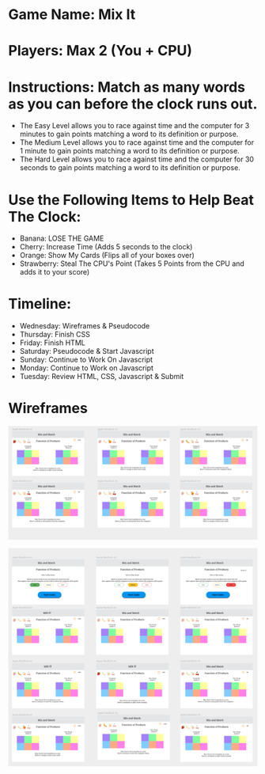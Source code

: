 # Game Name: Mix It
# Players: Max 2 (You + CPU) 
# Instructions: Match as many words as you can before the clock runs out. 
* The Easy Level allows you to race against time and the computer for 3 minutes to gain points matching a word to its definition or purpose.
* The Medium Level allows you to race against time and the computer for 1 minute to gain points matching a word to its definition or purpose.
* The Hard Level allows you to race against time and the computer for 30 seconds to gain points matching a word to its definition or purpose.
# Use the Following Items to Help Beat The Clock:
* Banana: LOSE THE GAME
* Cherry: Increase Time (Adds 5 seconds to the clock)
* Orange: Show My Cards (Flips all of your boxes over)
* Strawberry: Steal The CPU's Point (Takes 5 Points from the CPU and adds it to your score)

# Timeline:
* Wednesday: Wireframes & Pseudocode 
* Thursday: Finish CSS
* Friday: Finish HTML
* Saturday: Pseudocode & Start Javascript
* Sunday: Continue to Work On Javascript
* Monday: Continue to Work on Javascript
* Tuesday: Review HTML, CSS, Javascript & Submit

# Wireframes
![alt text](https://github.com/Thandi227/MixIT/blob/master/assets/Wireframe%202.png "Logo Title Text 1")

![alt text](https://github.com/Thandi227/MixIT/blob/master/assets/Wireframe.png "Logo Title Text 1")
